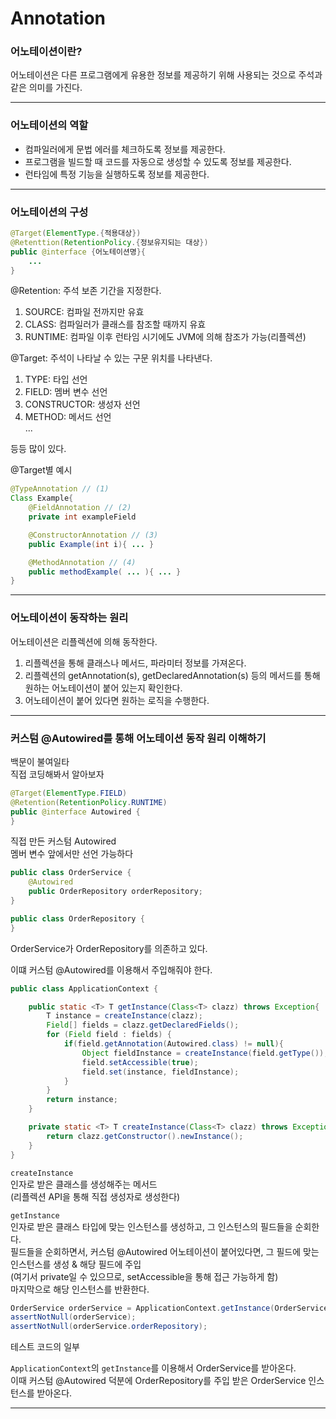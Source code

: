 # Annotation

### 어노테이션이란?

어노테이션은 다른 프로그램에게 유용한 정보를 제공하기 위해 사용되는 것으로 주석과 같은 의미를 가진다.

---

### 어노테이션의 역할
- 컴파일러에게 문법 에러를 체크하도록 정보를 제공한다.
- 프로그램을 빌드할 때 코드를 자동으로 생성할 수 있도록 정보를 제공한다.
- 런타임에 특정 기능을 실행하도록 정보를 제공한다.

---

### 어노테이션의 구성

```java
@Target(ElementType.{적용대상})
@Retenttion(RetentionPolicy.{정보유지되는 대상})
public @interface {어노테이션명}{
    ...
}
```

@Retention: 주석 보존 기간을 지정한다.
1. SOURCE: 컴파일 전까지만 유효
2. CLASS: 컴파일러가 클래스를 참조할 때까지 유효
3. RUNTIME: 컴파일 이후 런타임 시기에도 JVM에 의해 참조가 가능(리플렉션)

@Target: 주석이 나타날 수 있는 구문 위치를 나타낸다.
1. TYPE: 타입 선언
2. FIELD: 멤버 변수 선언
3. CONSTRUCTOR: 생성자 선언
4. METHOD: 메서드 선언<br>
...

등등 많이 있다.


@Target별 예시
```java
@TypeAnnotation // (1)
Class Example{
    @FieldAnnotation // (2)
    private int exampleField

    @ConstructorAnnotation // (3)
    public Example(int i){ ... }

    @MethodAnnotation // (4)
    public methodExample( ... ){ ... }
}
```

---

### 어노테이션이 동작하는 원리

어노테이션은 리플렉션에 의해 동작한다.

1. 리플렉션을 통해 클래스나 메서드, 파라미터 정보를 가져온다.
2. 리플렉션의 getAnnotation(s), getDeclaredAnnotation(s) 등의 메서드를 통해 원하는 어노테이션이 붙어 있는지 확인한다.
3. 어노테이션이 붙어 있다면 원하는 로직을 수행한다.

---

### 커스텀 @Autowired를 통해 어노테이션 동작 원리 이해하기

백문이 불여일타<br>
직접 코딩해봐서 알아보자

```java
@Target(ElementType.FIELD)
@Retention(RetentionPolicy.RUNTIME)
public @interface Autowired {
}
```
직접 만든 커스텀 Autowired<br>
멤버 변수 앞에서만 선언 가능하다

```java
public class OrderService {
    @Autowired
    public OrderRepository orderRepository;
}

public class OrderRepository {
}
```

OrderService가 OrderRepository를 의존하고 있다.

이떄 커스텀 @Autowired를 이용해서 주입해줘야 한다.

```java
public class ApplicationContext {

    public static <T> T getInstance(Class<T> clazz) throws Exception{
        T instance = createInstance(clazz);
        Field[] fields = clazz.getDeclaredFields();
        for (Field field : fields) {
            if(field.getAnnotation(Autowired.class) != null){
                Object fieldInstance = createInstance(field.getType());
                field.setAccessible(true);
                field.set(instance, fieldInstance);
            }
        }
        return instance;
    }

    private static <T> T createInstance(Class<T> clazz) throws Exception{
        return clazz.getConstructor().newInstance();
    }
}
```

```createInstance```<br>
인자로 받은 클래스를 생성해주는 메서드<br>
(리플렉션 API을 통해 직접 생성자로 생성한다)

```getInstance```<br>
인자로 받은 클래스 타입에 맞는 인스턴스를 생성하고, 그 인스턴스의 필드들을 순회한다.<br>
필드들을 순회하면서, 커스텀 @Autowired 어노테이션이 붙어있다면, 그 필드에 맞는 인스턴스를 생성 & 해당 필드에 주입<br>
(여기서 private일 수 있으므로, setAccessible을 통해 접근 가능하게 함)<br>
마지막으로 해당 인스턴스를 반환한다.


```java
OrderService orderService = ApplicationContext.getInstance(OrderService.class);
assertNotNull(orderService);
assertNotNull(orderService.orderRepository);
```

테스트 코드의 일부

```ApplicationContext```의 ```getInstance```를 이용해서 OrderService를 받아온다.<br>
이때 커스텀 @Autowired 덕분에 OrderRepository를 주입 받은 OrderService 인스턴스를 받아온다.

---


